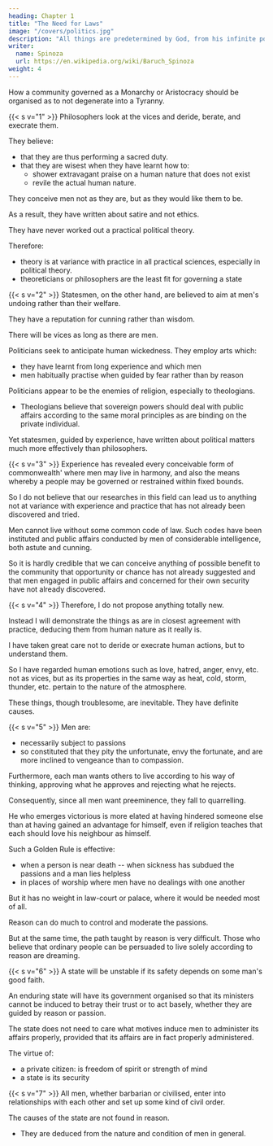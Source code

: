 ```yaml
---
heading: Chapter 1
title: "The Need for Laws"
image: "/covers/politics.jpg"
description: "All things are predetermined by God, from his infinite power and not from his free will"
writer:
  name: Spinoza
  url: https://en.wikipedia.org/wiki/Baruch_Spinoza
weight: 4
---
```



How a community governed as a Monarchy or Aristocracy should be organised as to not degenerate into a Tyranny.

<!-- , and if the Peace and Freedom of its citizens is to remain inviolate. -->

<!-- CHAPTER 1 -->

<!-- [Introduction ] 1

[I]  -->

{{< s v="1" >}} Philosophers look at the vices and deride, berate, and execrate them.

They believe:
- that they are thus performing a sacred duty.
- that they are wisest when they have learnt how to:
  - shower extravagant praise on a human nature that does not exist
  - revile the actual human nature.

They conceive men not as they are, but as they would like them to be.

As a result, they have written about satire and not ethics. 

They have never worked out a practical political theory.

 <!-- that can have practical application, only one that borders on fantasy or could be put into effect in Utopia or in that golden age of the poets where there would naturally be no need of such. -->

Therefore:
- theory is at variance with practice in all practical sciences, especially in political theory.
- theoreticians or philosophers are the least fit for governing a state


{{< s v="2" >}} Statesmen, on the other hand, are believed to aim at men's undoing rather than their welfare.

They have a reputation for cunning rather than wisdom.

There will be vices as long as there are men. 

Politicians seek to anticipate human wickedness. They employ arts which:
- they have learnt from long experience and which men 
- men habitually practise when guided by fear rather than by reason

Politicians appear to be the enemies of religion, especially to theologians. 
- Theologians believe that sovereign powers should deal with public affairs according to the same moral principles as are binding on the private individual. 

Yet statesmen, guided by experience, have written about political matters much more effectively than philosophers. 

<!-- For since experience has been their guide, there is nothing they have taught that is remote from practice. -->


<!-- Notes are by Steven Barbone and Lee Rice (maIO annotators for this work) and translator Sarrruel
Shirley.

I [Chapter titles m brackets were added by the editors of the TP.-S.B.IL.R.]

2 [Tacitus, Histories IV, lXXIV, 2.] 

Chapter 1 68 1 -->


{{< s v="3" >}} Experience has revealed every conceivable form of commonwealth' where men may live in harmony, and also the means whereby a people may be governed or restrained within fixed bounds. 

So I do not believe that our researches in this field can lead us to anything not at variance with experience and practice that has not already been discovered and tried.

<!-- For human nature is such that  -->

Men cannot live without some common code of law. Such codes have been instituted and public affairs conducted by men of considerable intelligence, both astute and cunning. 

So it is hardly credible that we can conceive anything of possible benefit to the community that opportunity or chance has not already suggested and that men engaged in public affairs and concerned for their own security have not already discovered.


{{< s v="4" >}} Therefore, I do not propose anything totally new. 

 <!-- in turning my attention to political theory it was not my purpose to suggest anything that is novel or unheard of, but only to demonstrate by sure and conclusive reasoning such  -->

Instead I will demonstrate the things as are in closest agreement with practice, deducing them from human nature as it really is. 

<!-- In order to enquire into matters relevant to this branch of knowledge in the same unfettered spirit as is habitually shown in mathematical studies,  -->

I have taken great care not to deride or execrate human actions, but to understand them. 

So I have regarded human emotions such as love, hatred, anger, envy, etc. not as vices, but as its properties in the same way as heat, cold, storm, thunder, etc. pertain to the nature of the atmosphere. 

 <!-- pride, pity, and other agitations of the mind not as vices of human nature  -->

These things, though troublesome, are inevitable. They have definite causes.

 <!-- through which we try to understand their nature. And  -->

<!-- The mind derives as much enjoyment in contemplating them aright as from the knowledge of things that are pleasing to the senses. -->



{{< s v="5" >}} Men are:
- necessarily subject to passions
- so constituted that they pity the unfortunate, envy the fortunate, and are more inclined to vengeance than to compassion.

Furthermore, each man wants others to live according to his way of thinking, approving what he approves and rejecting what he rejects. 

Consequently, since all men want preeminence, they fall to quarrelling.
 <!-- and strive their utmost to best one another. -->

He who emerges victorious is more elated at having hindered someone else than at having gained an advantage for himself, even if religion teaches that each should love his neighbour as himself.

<!-- , that is, that he should uphold another's right just as his own, we have shown that this conviction is of little avail  -->


<!-- [The allUsion is to Machiavelli, who also argued that the principles of public morality are not the same as those of individual ethics.]

[The Latin civitas is usually rendered "commonwealth" in what follows.]
 -->
<!-- 5 [extra commune aliquod jU8. TIlls IS the rust tIme Spmo:za uses the term jus, a very difficult term to
render mto the modern Idiom. In what follows, jus IS usually rendered as "law" or "righf' depending on the sense and context of the passage III which It IS used 1 against the passions.  -->

Such a Golden Rule is effective:
- when a person is near death -- when sickness has subdued the passions and a man lies helpless
- in places of worship where men have no dealings with one another

But it has no weight in law-court or palace, where it would be needed most of all. 

Reason can do much to control and moderate the passions.

But at the same time, the path taught by reason is very difficult. Those who believe that ordinary people can be persuaded to live solely according to reason are dreaming.

<!-- or those who are busily engaged in public business  -->



<!--  of
the poets' golden age or of a fairy tale. -->

{{< s v="6" >}} A state will be unstable if its safety depends on some man's good faith.

<!-- , and its affairs cannot be properly administered unless those responsible for them are willing to act in good faith, that state will lack all stability.  -->

An enduring state will have its government organised so that its ministers cannot be induced to betray their trust or to act basely, whether they are guided by reason or passion. 

The state does not need to care what motives induce men to administer its affairs properly, provided that its affairs are in fact properly administered.

<!-- Nor does it matter for the security of the state what  -->


The virtue of:
- a private citizen: is freedom of spirit or strength of mind
- a state is its security


{{< s v="7" >}} All men, whether barbarian or civilised, enter into relationships with each other and set up some kind of civil order.

The causes of the state are not found in reason.
- They are deduced from the nature and condition of men in general.

<!-- One should not look for the causes and natural foundations of the state in the teachings of reason, but deduce them  -->


<!-- This I propose to do in the next chapter.  -->